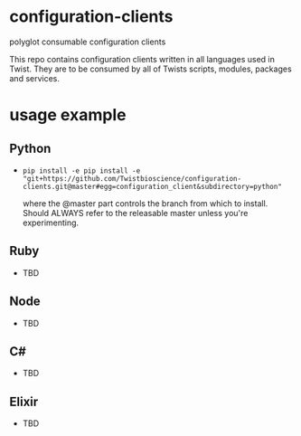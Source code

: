 # configuration-clients
polyglot consumable configuration clients

This repo contains configuration clients written in all languages used in Twist.
They are to be consumed by all of Twists scripts, modules, packages and services.

# usage example

## Python
* ```pip install -e pip install -e "git+https://github.com/Twistbioscience/configuration-clients.git@master#egg=configuration_client&subdirectory=python"```

  where the @master part controls the branch from which to install. Should ALWAYS refer to the releasable master unless you're experimenting.

## Ruby
* TBD


## Node
* TBD


## C#
* TBD


## Elixir
* TBD
